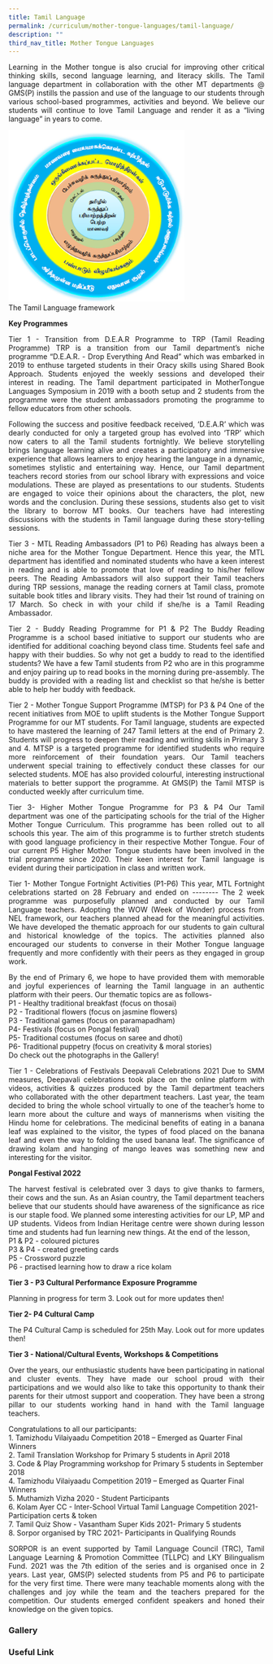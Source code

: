 ```yaml
---
title: Tamil Language
permalink: /curriculum/mother-tongue-languages/tamil-language/
description: ""
third_nav_title: Mother Tongue Languages
---
```

<p style="text-align: justify;">Learning in the Mother tongue is also crucial for improving other critical thinking skills, second language learning, and literacy skills. The Tamil language department in collaboration with the other MT departments @ GMS(P) instills the passion and use of the language to our students through various school-based programmes, activities and beyond. We believe our students will continue to love Tamil Language and render it as a “living language” in years to come.<br></p>

![](/images/TL%20diagram.png)<br>
The Tamil Language framework<br>

<b>Key Programmes</b><br>
<p style="text-align: justify;">Tier 1 - Transition from D.E.A.R Programme to TRP (Tamil Reading Programme) 
TRP is a transition from our Tamil department’s niche programme “D.E.A.R. - Drop Everything And Read” which was embarked in 2019 to enthuse  targeted students in their Oracy skills using Shared Book Approach. Students enjoyed the weekly sessions and developed their interest in reading. The Tamil department participated in MotherTongue Languages Symposium in 2019 with a booth setup and 2 students from the programme were the student ambassadors promoting the programme to fellow educators from other schools. <br>

</p><p style="text-align: justify;">Following the success and positive feedback received, ‘D.E.A.R’ which was dearly conducted for only a targeted group has evolved into ‘TRP’ which now caters to all the Tamil students fortnightly. We believe storytelling brings language learning alive and creates a participatory and immersive experience that allows learners to enjoy hearing the language in a dynamic, sometimes stylistic and entertaining way. Hence, our Tamil department teachers record stories from our school library with expressions and voice modulations. These are played as presentations to our students.  Students are engaged to voice their opinions about the characters, the plot, new words and the conclusion. During these sessions, students also get to visit the library to borrow MT books. Our teachers have had interesting discussions with the students in Tamil language during these story-telling sessions. <br>

</p><p style="text-align: justify;">Tier 3 - MTL Reading Ambassadors (P1 to P6)
Reading has always been a niche area for the Mother Tongue Department. Hence this year, the MTL department has identified and nominated students who have a keen interest in reading and is able to promote that love of reading to his/her fellow peers. The Reading Ambassadors will also support their Tamil teachers during TRP sessions, manage the reading corners at Tamil class, promote suitable book titles and library visits. They had their 1st round of training on 17 March. So check in with your child if she/he is a Tamil Reading Ambassador.<br>


</p><p style="text-align: justify;">Tier 2 - Buddy Reading Programme for P1 &amp; P2
The Buddy Reading Programme is a school based initiative to support our students who are identified for additional coaching beyond class time. Students feel safe and happy with their buddies. So why not get a buddy to read to the identified students? We have a few Tamil students from P2 who are in this programme and enjoy pairing up to read books in the morning during pre-assembly. The buddy is provided with a reading list and checklist so that he/she is better able to help her buddy with feedback.<br>


</p><p style="text-align: justify;">Tier 2 - Mother Tongue Support Programme (MTSP) for P3 &amp; P4
One of the recent initiatives from MOE to uplift students is the Mother Tongue Support Programme for our MT students. For Tamil language, students are expected to have mastered the learning of 247 Tamil letters at the end of Primary 2. Students will progress to deepen their reading and writing skills in Primary 3 and 4. MTSP is a targeted programme for identified students who require more reinforcement of their foundation years. Our Tamil teachers underwent special training to effectively conduct these classes for our selected students. MOE has also provided colourful, interesting instructional materials to better support the programme. At GMS(P) the Tamil MTSP is conducted weekly after curriculum time. <br>

</p><p style="text-align: justify;">Tier 3- Higher Mother Tongue Programme for P3 &amp; P4
Our Tamil department was one of the participating schools for the trial of the Higher Mother Tongue Curriculum. This programme has been rolled out to all schools this year. The aim of this programme is to further stretch students with good language proficiency in their respective Mother Tongue. Four of our current P5 Higher Mother Tongue students have been involved in the trial programme since 2020. Their keen interest for Tamil language is evident during their participation in class and written work. <br>


</p><p style="text-align: justify;">Tier 1- Mother Tongue Fortnight Activities (P1-P6)
This year, MTL Fortnight celebrations started on 28 February and ended on -------- The 2 week programme was purposefully planned and conducted by our Tamil Language teachers. Adopting the WOW (Week of Wonder) process from NEL framework, our teachers planned ahead for the meaningful activities. We have developed the thematic approach for our students to gain cultural and historical knowledge of the topics. The activities planned also encouraged our students to converse in their Mother Tongue language frequently and more confidently with their peers as they engaged in group work. <br>

</p><p style="text-align: justify;">By the end of Primary 6, we hope to have provided them with memorable and joyful experiences of learning the Tamil language in an authentic platform with their peers. Our thematic topics are as follows-<br>
P1 - Healthy traditional breakfast (focus on thosai)<br>
P2 - Traditional flowers (focus on jasmine flowers)<br>
P3 - Traditional games (focus on paramapadham)<br>
P4-  Festivals (focus on Pongal festival)<br>
P5- Traditional costumes (focus on saree and dhoti)<br>
P6- Traditional puppetry (focus on creativity &amp; moral stories) <br>
Do check out the photographs in the Gallery!<br>


</p><p style="text-align: justify;">Tier 1 - Celebrations of Festivals
Deepavali Celebrations 2021
Due to SMM measures, Deepavali celebrations took place on the online platform with videos, activities &amp; quizzes produced by the Tamil department teachers who collaborated with the other department teachers. Last year, the team decided to bring the whole school virtually to one of the teacher’s home to learn more about the culture and ways of mannerisms when visiting the Hindu home for celebrations. The medicinal benefits of eating in a banana leaf was explained to the visitor, the types of food placed on the banana leaf and even the way to folding the used banana leaf. The significance of drawing kolam and hanging of mango leaves was something new and interesting for the visitor. <br>

<b>Pongal Festival 2022</b><br>
</p><p style="text-align: justify;">The harvest festival is celebrated over 3 days to give thanks to farmers, their cows and the sun. As an Asian country, the Tamil department teachers believe that our students should have awareness of the significance as rice is our staple food. We planned some interesting activities for our LP, MP and UP students. Videos from Indian Heritage centre were shown during lesson time and students had fun learning new things. At the end of the lesson, <br>
P1 &amp; P2 - coloured pictures <br>
P3 &amp; P4 - created greeting cards <br>
P5  - Crossword puzzle <br>
P6 - practised learning how to draw a rice kolam<br>


<b>Tier 3 - P3 Cultural Performance Exposure Programme</b>
</p><p style="text-align: justify;">Planning in progress for term 3. Look out for more updates then!<br>


<b>Tier 2- P4 Cultural Camp</b>
</p><p style="text-align: justify;">The P4 Cultural Camp is scheduled for 25th May. Look out for more updates then!<br>

<b>Tier 3 - National/Cultural Events, Workshops &amp; Competitions</b><br>
</p><p style="text-align: justify;">Over the years, our enthusiastic students have been participating in national and cluster events. They have made our school proud with their participations and we would also like to take this opportunity to thank their parents for their utmost support and cooperation. They have been a strong pillar to our students working hand in hand with the Tamil language teachers. <br>

Congratulations to all our participants:<br>
1.&nbsp;Tamizhodu Vilaiyaadu Competition 2018 – Emerged as Quarter Final Winners<br>
2.&nbsp;Tamil Translation Workshop for Primary 5 students in April 2018<br>
3.&nbsp;Code &amp; Play Programming workshop for Primary 5 students in September 2018<br>
4.&nbsp;Tamizhodu Vilaiyaadu Competition 2019 – Emerged as Quarter Final Winners<br>
5.&nbsp;Muthamizh Vizha 2020 - Student Participants<br>
6.&nbsp;Kolam Ayer CC - Inter-School Virtual Tamil Language Competition 2021- Participation certs &amp; token<br>
7.&nbsp;Tamil Quiz Show - Vasantham Super Kids 2021- Primary 5 students<br>
8.&nbsp;Sorpor organised by TRC 2021- Participants in Qualifying Rounds<br>
</p><p style="text-align: justify;">SORPOR is an event supported by Tamil Language Council (TRC), Tamil Language Learning &amp; Promotion Committee (TLLPC) and LKY Bilingualism Fund. 2021 was the 7th edition of the series and is organised once in 2 years. Last year, GMS(P) selected students from P5 and P6 to participate for the very first time. There were many teachable moments along with the challenges and joy while the team and the teachers prepared for the competition. Our students emerged confident speakers and honed their knowledge on the given topics. <br></p>


### Gallery


### Useful Link